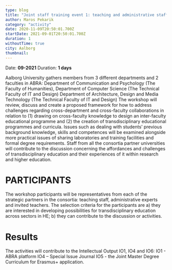 ```yaml
---
type: blog
title: "Joint staff training event 1: teaching and administrative staff design of new joint trans-knowledge curriculum (A3)"
author: Maros Pekarik
category: "activity"
date: 2020-11-09T20:50:01.700Z
startDate: 2021-09-01T20:50:01.700Z
duration: 1
withoutTime: true
city: Aalborg
thumbnail:
---
```


Date: **09-2021**
Duration: **1 days**


Aalborg University gathers members from 3 different departments and 2 faculties in ABRA: Department of Communication and Psychology (The Faculty of Humanities),
Department of Computer Science (The Technical Faculty of IT and Design)
Department of Architecture, Design and Media Technology (The Technical Faculty of IT and Design)
The workshop will review, discuss and create a proposed framework for how to address challenges regarding cross-department and cross-faculty collaborations in relation to (1) drawing on cross-faculty knowledge to design an inter-faculty educational programme and (2) the creation of transdisciplinary educational programmes and curricula. Issues such as dealing with students’ previous background knowledge, skills and competences will be examined alongside more practical issues of sharing laboratories and training facilities and formal degree requirements.
Staff from all the consortia partner universities will contribute to the discussion concerning the affordances and challenges of transdisciplinary education and their experiences of it within research and higher education.

# PARTICIPANTS
The workshop participants will be representatives from each of the strategic partners in the consortia: teaching staff, administrative experts and invited teachers. The selection criteria for the participants are a) they are interested in developing possibilities for transdisciplinary education across sectors in HE; b) they can contribute to the discussion or activities.

# Results
The activities will contribute to the Intellectual Output IO1, IO4 and IO6: IO1 - ABRA platform
IO4 – Special Issue Journal
IO5 - the Joint Master Degree Curriculum for Erasmus+ application.
